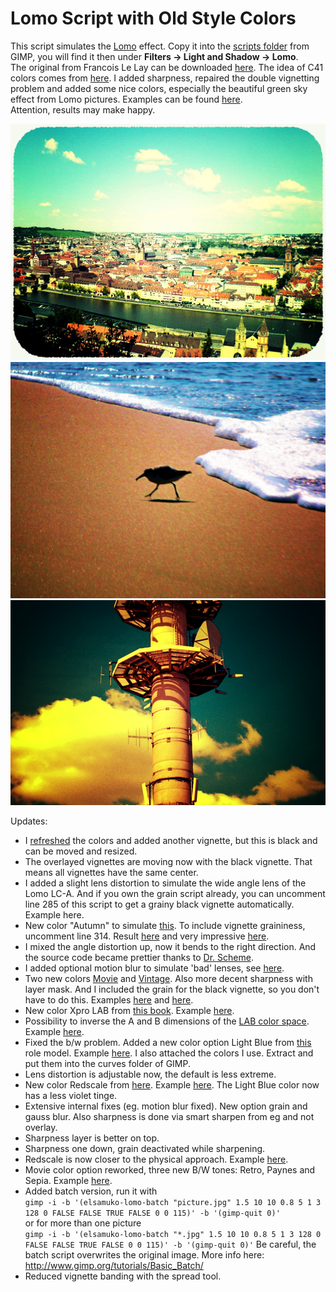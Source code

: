 #  Lomo Script with Old Style Colors 

This script simulates the [Lomo](https://www.lomography.com/) effect. Copy it into the [scripts folder](https://docs.gimp.org/2.10/en/install-script-fu.html) from GIMP, you will find it then under **Filters → Light and Shadow → Lomo**.  
The original from Francois Le Lay can be downloaded [here](https://inphotos.org/2007/10/23/gimp-lomo-plugin/). The idea of C41 colors comes from [here](http://registry.gimp.org/node/4683). I added sharpness, repaired the double vignetting problem and added some nice colors, especially the beautiful green sky effect from Lomo pictures. Examples can be found [here](https://www.flickr.com/photos/28653536@N07/sets/72157606348593453/).  
Attention, results may make happy.

![](lomo1.jpg)
![](lomo2.jpg)
![](lomo3.jpg)

Updates:
* I [refreshed](blog.epicedits.com/2008/02/15/photoshop-techniques-cross-process-and-redscale/) the colors and added another vignette, but this is black and can be moved and resized.
* The overlayed vignettes are moving now with the black vignette. That means all vignettes have the same center.
* I added a slight lens distortion to simulate the wide angle lens of the Lomo LC-A. And if you own the grain script already, you can uncomment line 285 of this script to get a grainy black vignette automatically. Example here.
* New color "Autumn" to simulate [this](https://www.flickr.com/photos/drsquidd/2705603168/sizes/o/). To include vignette graininess, uncomment line 314. Result [here](https://flickr.com/photos/28653536@N07/2768350959/) and very impressive [here](https://www.flickr.com/photos/28653536@N07/2775866239/).
* I mixed the angle distortion up, now it bends to the right direction. And the source code became prettier thanks to [Dr. Scheme](https://racket-lang.org/).
* I added optional motion blur to simulate 'bad' lenses, see [here](https://www.flickr.com/photos/28653536@N07/2861262938/).
* Two new colors [Movie](https://www.domenlo.com/photoshop-tutorials/achieve-the-indie-movie-look/) and [Vintage](vintage). Also more decent sharpness with layer mask. And I included the grain for the black vignette, so you don't have to do this. Examples [here](https://www.flickr.com/photos/28653536@N07/2865573070/) and [here](https://www.flickr.com/photos/28653536@N07/2865573356/in/photostream/).
* New color Xpro LAB from [this book](http://www.photoshopforphotographers.com/pscs2/download/movie-06.pdf). Example [here](https://flickr.com/photos/28653536@N07/2891297169/).
* Possibility to inverse the A and B dimensions of the [LAB color space](http://en.wikipedia.org/wiki/Lab_color_space). Example [here](https://www.flickr.com/photos/28653536@N07/2986867427/).
* Fixed the b/w problem. Added a new color option Light Blue from [this](https://www.flickr.com/photos/darkensiva/2995235223/) role model. Example [here](https://www.flickr.com/photos/28653536@N07/3105995790/).
I also attached the colors I use. Extract and put them into the curves folder of GIMP.
* Lens distortion is adjustable now, the default is less extreme.
* New color Redscale from [here](http://blog.epicedits.com/2008/02/15/photoshop-techniques-cross-process-and-redscale/). Example [here](https://www.flickr.com/photos/28653536@N07/3789720321/). The Light Blue color now has a less violet tinge.
* Extensive internal fixes (eg. motion blur fixed). New option grain and gauss blur. Also sharpness is done via smart sharpen from eg and not overlay.
* Sharpness layer is better on top.
* Sharpness one down, grain deactivated while sharpening.
* Redscale is now closer to the physical approach. Example [here](https://www.flickr.com/photos/28653536@N07/4501441798/).
* Movie color option reworked, three new B/W tones: Retro, Paynes and Sepia. Example [here](https://www.flickr.com/photos/28653536@N07/4540513605/).
* Added batch version, run it with  
`gimp -i -b '(elsamuko-lomo-batch "picture.jpg" 1.5 10 10 0.8 5 1 3 128 0 FALSE FALSE TRUE FALSE 0 0 115)' -b '(gimp-quit 0)'`  
or for more than one picture  
`gimp -i -b '(elsamuko-lomo-batch "*.jpg" 1.5 10 10 0.8 5 1 3 128 0 FALSE FALSE TRUE FALSE 0 0 115)' -b '(gimp-quit 0)'`
Be careful, the batch script overwrites the original image. More info here:  
http://www.gimp.org/tutorials/Basic_Batch/
* Reduced vignette banding with the spread tool.
